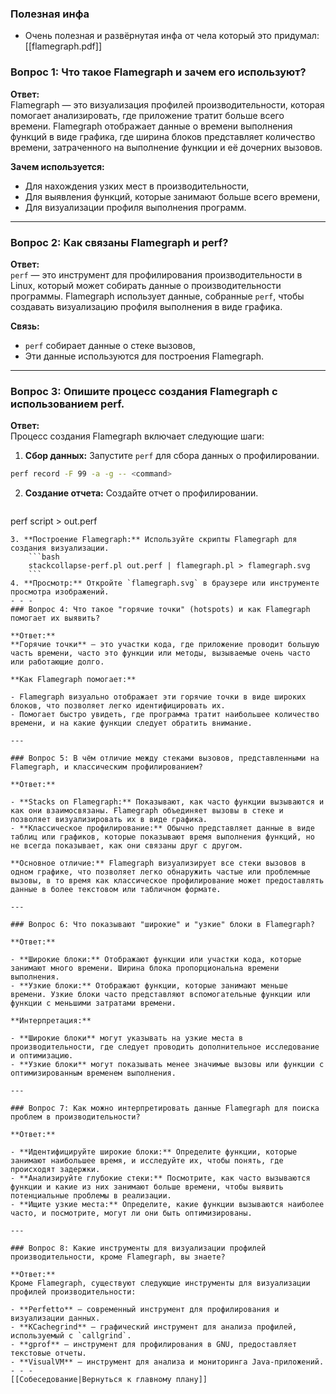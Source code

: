 ### Полезная инфа
- Очень полезная и развёрнутая инфа от чела который это придумал: [[flamegraph.pdf]]
### Вопрос 1: Что такое Flamegraph и зачем его используют?
**Ответ:**  
Flamegraph — это визуализация профилей производительности, которая помогает анализировать, где приложение тратит больше всего времени. Flamegraph отображает данные о времени выполнения функций в виде графика, где ширина блоков представляет количество времени, затраченного на выполнение функции и её дочерних вызовов.

**Зачем используется:**
- Для нахождения узких мест в производительности,
- Для выявления функций, которые занимают больше всего времени,
- Для визуализации профиля выполнения программ.

---

### Вопрос 2: Как связаны Flamegraph и perf?
**Ответ:**  
`perf` — это инструмент для профилирования производительности в Linux, который может собирать данные о производительности программы. Flamegraph использует данные, собранные `perf`, чтобы создавать визуализацию профиля выполнения в виде графика.

**Связь:**
- `perf` собирает данные о стеке вызовов,
- Эти данные используются для построения Flamegraph.

---

### Вопрос 3: Опишите процесс создания Flamegraph с использованием perf.
**Ответ:**  
Процесс создания Flamegraph включает следующие шаги:
1. **Сбор данных:** Запустите `perf` для сбора данных о профилировании.
```bash
perf record -F 99 -a -g -- <command>
```

2. **Создание отчета:** Создайте отчет о профилировании.
   ``` bash
perf script > out.perf
```
3. **Построение Flamegraph:** Используйте скрипты Flamegraph для создания визуализации.
    ```bash
    stackcollapse-perf.pl out.perf | flamegraph.pl > flamegraph.svg
    ```
4. **Просмотр:** Откройте `flamegraph.svg` в браузере или инструменте просмотра изображений.
- - -
### Вопрос 4: Что такое "горячие точки" (hotspots) и как Flamegraph помогает их выявить?

**Ответ:**  
**Горячие точки** — это участки кода, где приложение проводит большую часть времени, часто это функции или методы, вызываемые очень часто или работающие долго.

**Как Flamegraph помогает:**

- Flamegraph визуально отображает эти горячие точки в виде широких блоков, что позволяет легко идентифицировать их.
- Помогает быстро увидеть, где программа тратит наибольшее количество времени, и на какие функции следует обратить внимание.

---

### Вопрос 5: В чём отличие между стеками вызовов, представленными на Flamegraph, и классическим профилированием?

**Ответ:**

- **Stacks on Flamegraph:** Показывают, как часто функции вызываются и как они взаимосвязаны. Flamegraph объединяет вызовы в стеке и позволяет визуализировать их в виде графика.
- **Классическое профилирование:** Обычно представляет данные в виде таблиц или графиков, которые показывают время выполнения функций, но не всегда показывает, как они связаны друг с другом.

**Основное отличие:** Flamegraph визуализирует все стеки вызовов в одном графике, что позволяет легко обнаружить частые или проблемные вызовы, в то время как классическое профилирование может предоставлять данные в более текстовом или табличном формате.

---

### Вопрос 6: Что показывают "широкие" и "узкие" блоки в Flamegraph?

**Ответ:**

- **Широкие блоки:** Отображают функции или участки кода, которые занимают много времени. Ширина блока пропорциональна времени выполнения.
- **Узкие блоки:** Отображают функции, которые занимают меньше времени. Узкие блоки часто представляют вспомогательные функции или функции с меньшими затратами времени.

**Интерпретация:**

- **Широкие блоки** могут указывать на узкие места в производительности, где следует проводить дополнительное исследование и оптимизацию.
- **Узкие блоки** могут показывать менее значимые вызовы или функции с оптимизированным временем выполнения.

---

### Вопрос 7: Как можно интерпретировать данные Flamegraph для поиска проблем в производительности?

**Ответ:**

- **Идентифицируйте широкие блоки:** Определите функции, которые занимают наибольшее время, и исследуйте их, чтобы понять, где происходят задержки.
- **Анализируйте глубокие стеки:** Посмотрите, как часто вызываются функции и какие из них занимают больше времени, чтобы выявить потенциальные проблемы в реализации.
- **Ищите узкие места:** Определите, какие функции вызываются наиболее часто, и посмотрите, могут ли они быть оптимизированы.

---

### Вопрос 8: Какие инструменты для визуализации профилей производительности, кроме Flamegraph, вы знаете?

**Ответ:**  
Кроме Flamegraph, существуют следующие инструменты для визуализации профилей производительности:

- **Perfetto** — современный инструмент для профилирования и визуализации данных.
- **KCachegrind** — графический инструмент для анализа профилей, используемый с `callgrind`.
- **gprof** — инструмент для профилирования в GNU, предоставляет текстовые отчеты.
- **VisualVM** — инструмент для анализа и мониторинга Java-приложений.
- - -
[[Собеседование|Вернуться к главному плану]]